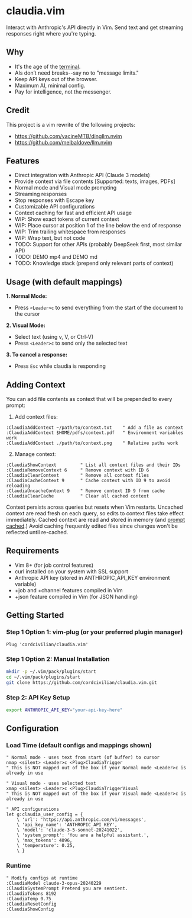 # claudia.vim

Interact with Anthropic's API directly in Vim.
Send text and get streaming responses right where you're typing.

## Why

- It's the age of the [terminal](https://github.com/ghostty-org/ghostty).
- AIs don’t need breaks--say no to "message limits."
- Keep API keys out of the browser.
- Maximum AI, minimal config.
- Pay for intelligence, not the messenger.

## Credit

This project is a vim rewrite of the following projects:
- https://github.com/yacineMTB/dingllm.nvim
- https://github.com/melbaldove/llm.nvim

## Features

- Direct integration with Anthropic API (Claude 3 models)
- Provide context via file contents [Supported: texts, images, PDFs]
- Normal mode and Visual mode prompting
- Streaming responses
- Stop responses with Escape key
- Customizable API configurations
- Context caching for fast and efficient API usage
- WIP: Show exact tokens of current context
- WIP: Place cursor at position 1 of the line below the end of response
- WIP: Trim trailing whitespace from responses
- WIP: Wrap text, but not code
- TODO: Support for other APIs (probably DeepSeek first, most similar API)
- TODO: DEMO mp4 and DEMO md
- TODO: Knowledge stack (prepend only relevant parts of context)

## Usage (with default mappings)

**1. Normal Mode:**
- Press `<Leader>c` to send everything from the start of the document to the cursor

**2. Visual Mode:**
- Select text (using v, V, or Ctrl-V)
- Press `<Leader>c` to send only the selected text

**3. To cancel a response:**
- Press `Esc` while claudia is responding

## Adding Context

You can add file contents as context that will be prepended to every prompt:

1. Add context files:
```vim
:ClaudiaAddContext ~/path/to/context.txt    " Add a file as context
:ClaudiaAddContext $HOME/pdfs/context.pdf   " Environment variables work
:ClaudiaAddContext ./path/to/context.png    " Relative paths work
```
2. Manage context:
```vim
:ClaudiaShowContext         " List all context files and their IDs
:ClaudiaRemoveContext 6     " Remove context with ID 6
:ClaudiaClearContext        " Remove all context files
:ClaudiaCacheContext 9      " Cache context with ID 9 to avoid reloading
:ClaudiaUncacheContext 9    " Remove context ID 9 from cache
:ClaudiaClearCache          " Clear all cached context
```
Context persists across queries but resets when Vim restarts.
Uncached context are read fresh on each query, so edits to context files take effect immediately.
Cached context are read and stored in memory (and [prompt cached](https://docs.anthropic.com/en/docs/build-with-claude/prompt-caching).)
Avoid caching frequently edited files since changes won't be reflected until re-cached.

## Requirements

- Vim 8+ (for job control features)
- curl installed on your system with SSL support
- Anthropic API key (stored in ANTHROPIC_API_KEY environment variable)
- +job and +channel features compiled in Vim
- +json feature compiled in Vim (for JSON handling)

## Getting Started

### Step 1 Option 1: vim-plug (or your preferred plugin manager)
```vim
Plug 'cordcivilian/claudia.vim'
```
### Step 1 Option 2: Manual Installation
```bash
mkdir -p ~/.vim/pack/plugins/start
cd ~/.vim/pack/plugins/start
git clone https://github.com/cordcivilian/claudia.vim.git
```
### Step 2: API Key Setup
```bash
export ANTHROPIC_API_KEY="your-api-key-here"
```
## Configuration

### Load Time (default configs and mappings shown)
```vim
" Normal mode - uses text from start (of buffer) to cursor
nmap <silent> <Leader>c <Plug>ClaudiaTrigger
" This is NOT mapped out of the box if your Normal mode <Leader>c is already in use

" Visual mode - uses selected text
xmap <silent> <Leader>c <Plug>ClaudiaTriggerVisual
" This is NOT mapped out of the box if your Visual mode <Leader>c is already in use

" API configurations
let g:claudia_user_config = {
    \ 'url': 'https://api.anthropic.com/v1/messages',
    \ 'api_key_name': 'ANTHROPIC_API_KEY',
    \ 'model': 'claude-3-5-sonnet-20241022',
    \ 'system_prompt': 'You are a helpful assistant.',
    \ 'max_tokens': 4096,
    \ 'temperature': 0.25,
    \ }
```
### Runtime
```vim
" Modify configs at runtime
:ClaudiaModel claude-3-opus-20240229
:ClaudiaSystemPrompt Pretend you are sentient.
:ClaudiaTokens 8192
:ClaudiaTemp 0.75
:ClaudiaResetConfig
:ClaudiaShowConfig
```
